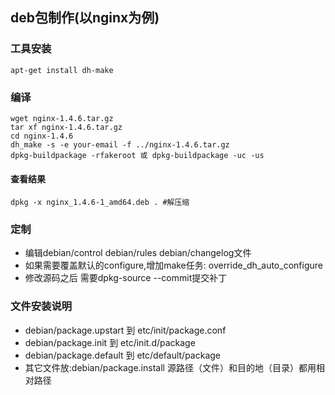deb包制作(以nginx为例)
-------------------------------

### 工具安装
    apt-get install dh-make

### 编译
    wget nginx-1.4.6.tar.gz
    tar xf nginx-1.4.6.tar.gz
    cd nginx-1.4.6
    dh_make -s -e your-email -f ../nginx-1.4.6.tar.gz
    dpkg-buildpackage -rfakeroot 或 dpkg-buildpackage -uc -us

#### 查看结果
    dpkg -x nginx_1.4.6-1_amd64.deb . #解压缩

### 定制
 * 编辑debian/control debian/rules debian/changelog文件
 * 如果需要覆盖默认的configure,增加make任务:
    override_dh_auto_configure
 * 修改源码之后 需要dpkg-source --commit提交补丁


### 文件安装说明
 * debian/package.upstart 到 etc/init/package.conf 
 * debian/package.init 到 etc/init.d/package
 * debian/package.default 到 etc/default/package
 * 其它文件放:debian/package.install 源路径（文件）和目的地（目录）都用相对路径
